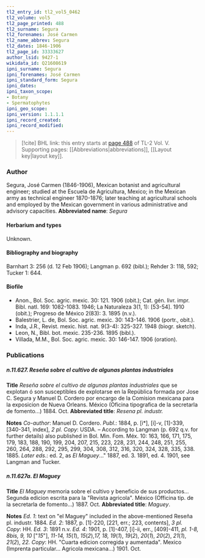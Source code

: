 ```yaml
---
tl2_entry_id: tl2_vol5_0462
tl2_volume: vol5
tl2_page_printed: 488
tl2_surname: Segura
tl2_forenames: José Carmen
tl2_name_abbrev: Segura
tl2_dates: 1846-1906
tl2_page_id: 33333627
author_lsid: 9427-1
wikidata_id: Q21608619
ipni_surname: Segura
ipni_forenames: José Carmen
ipni_standard_form: Segura
ipni_dates: 
ipni_taxon_scope: 
- Botany
- Spermatophytes
ipni_geo_scope: 
ipni_version: 1.1.1.1
ipni_record_created: 
ipni_record_modified:
---
```



> [!cite] BHL link: this entry starts at [page 488](https://www.biodiversitylibrary.org/page/33333627) of TL-2 Vol. V.
> Supporting pages: [[Abbreviations|abbreviations]], [[Layout key|layout key]].

### Author

Segura, José Carmen (1846-1906), Mexican botanist and agricultural engineer; studied at the Escuela de Agricultura, Mexico; in the Mexican army as technical engineer 1870-1876; later teaching at agricultural schools and employed by the Mexican government in various administrative and advisory capacities. 
**Abbreviated name**: *Segura*

#### Herbarium and types

Unknown.

#### Bibliography and biography

Barnhart 3: 256 (d. 12 Feb 1906); Langman p. 692 (bibl.); Rehder 3: 118, 592; Tucker 1: 644.

#### Biofile

- Anon., Bol. Soc. agric. mexic. 30: 121. 1906 (obit.); Cat. gén. livr. impr. Bibl. natl. 169: 1082-1083. 1946; La Naturaleza 3(1, 1): \[53-54\]. 1910 (obit.); Progreso de México 2(83): 3. 1895 (n.v.).
- Balestrier, L. de, Bol. Soc. agric. mexic. 30: 143-146. 1906 (portr., obit.).
- Inda, J.R., Revist. mexic. hist. nat. 9(3-4): 325-327. 1948 (biogr. sketch).
- Leon, N., Bibl. bot. mexic. 235-236. 1895 (bibl.).
- Villada, M.M., Bol. Soc. agric. mexic. 30: 146-147. 1906 (oration).

### Publications

##### n.11.627. Reseña sobre el cultivo de algunas plantas industriales

**Title**
*Reseña sobre el cultivo de algunas plantas industriales* que se explotan ó son susceptibles de explotarse en la República formada por Jose C. Segura y Manuel D. Cordero por encargo de la Comision mexicana para la exposicion de Nueva Orleans. México (Oficina tipografica de la secretarla de fomento...) 1884. Oct.
**Abbreviated title**: *Resena pl. industr.*

**Notes**
*Co-author*: Manuel D. Cordero.
*Publ*.: 1884, p. \[i\*\], \[i\]-v, \[1\]-339, \[340-341, index\], *2 pl. Copy*: USDA. – According to Langman (p. 692 q.v. for further details) also published in Bol. Min. Fom. Méx. 10: 163, 166, 171, 175, 179, 183, 188, 190, 199, 204, 207, 215, 223, 228, 231, 244, 248, 251, 255, 260, 264, 288, 292, 295, 299, 304, 308, 312, 316, 320, 324, 328, 335, 338. 1885.
*Later eds*.: ed. 2, as *El Maguey*..." 1887, ed. 3. 1891, ed. 4. 1901, see Langman and Tucker.

##### n.11.627a. El Maguey

**Title**
*El Maguey* memoria sobre el cultivo y beneficio de sus productos... Segunda edicion escrita para la "Revista agricola". México (Officina tip. de la secretarla de fomento...) 1887. Oct.
**Abbreviated title**: *Maguey*.

**Notes**
*Ed. 1*: text on "el Maguey" included in the above-mentioned Reseña pl. industr. 1884.
*Ed. 2*: 1887, p. \[1\]-220, \[221, err.; 223, contents\], *3 pl. Copy*: HH.
*Ed. 3*: 1891 n.v.
*Ed. 4*: 1901, p. \[1\]-407, \[i\]-ii, err., \[409\]-411, *pl. 1-8, 8bis, 9, 10* \["*15*"\], *11-14, 15*(*1*), *15*(*2*),*17, 18, 19*(*1*), *19*(*2*), *20*(*1*), *20*(*2*), *21*(*1*), *21*(*2*), *22. Copy*: HH. "Cuarta edicion corregida y aumentada". Mexico (Imprenta particular... Agricola mexicana...) 1901. Oct.

